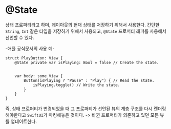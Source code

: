 # @State
상태 프로퍼티라고 하며, 레이아웃의 현재 상태를 저장하기 위해서 사용한다.
간단한 `String`, `Int` 같은 타입을 저장하기 위해서 사용되고, `@State` 프로퍼티 래퍼를 사용해서 선언할 수 있다.

-애플 공식문서의 사용 예-
```
struct PlayButton: View {
    @State private var isPlaying: Bool = false // Create the state.


    var body: some View {
        Button(isPlaying ? "Pause" : "Play") { // Read the state.
            isPlaying.toggle() // Write the state.
        }
    }
}
```
즉, 상태 프로퍼티가 변경되었을 때 그 프로퍼티가 선언된 뷰의 계층 구조를 다시 렌더링 해야한다고 `SwiftUI`가 마킹해놓은 것이다.
-> 바뀐 프로퍼티가 의존하고 있던 모든 뷰를 업데이트한다.
